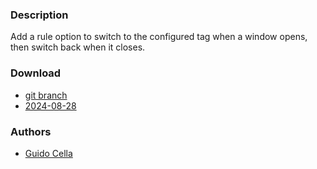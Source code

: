 ### Description
Add a rule option to switch to the configured tag when a window opens, then switch back when it closes.

### Download
- [git branch](https://codeberg.org/guidocella/dwl/src/branch/switchtotag)
- [2024-08-28](https://codeberg.org/dwl/dwl-patches/raw/branch/main/patches/switchtotag/switchtotag.patch)

### Authors
- [Guido Cella](https://codeberg.org/guidocella)
